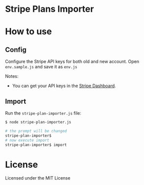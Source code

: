 Stripe Plans Importer
====================

# How to use

## Config

Configure the Stripe API keys for both old and new account. Open `env.sample.js` and save it as `env.js`

Notes:
* You can get your API keys in the [Stripe Dashboard](https://dashboard.stripe.com/account/apikeys).

## Import

Run the `stripe-plan-importer.js` file:

```sh
$ node stripe-plan-importer.js
```

```sh
# the prompt will be changed
stripe-plan-importer$
# now execute import
stripe-plan-importer$ import
```

# License

Licensed under the MIT License
